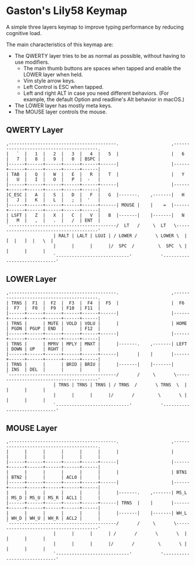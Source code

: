 # Gaston's Lily58 Keymap

A simple three layers keymap to improve typing performance by reducing
cognitive load.

The main characteristics of this keymap are:

* The QWERTY layer tries to be as normal as possible, without having to use
  modifiers.
  * The main thumb buttons are spaces when tapped and enable the LOWER layer
    when held.
  * Vim style arrow keys.
  * Left Control is ESC when tapped.
  * Left and right ALT in case you need different behaviors. (For example, the
    default Option and readline's Alt behavior in macOS.)
* The LOWER layer has mostly meta keys.
* The MOUSE layer controls the mouse.

## QWERTY Layer

```plain
,-----------------------------------------.                    ,-----------------------------------------.
|   `  |   1  |   2  |   3  |   4  |   5  |                    |   6  |   7  |   8  |   9  |   0  | BSPC |
|------+------+------+------+------+------|                    |------+------+------+------+------+------|
| TAB  |   Q  |   W  |   E  |   R  |   T  |                    |   Y  |   U  |   I  |   O  |   P  |  -   |
|------+------+------+------+------+------|                    |------+------+------+------+------+------|
|C_ESC |   A  |   S  |   D  |   F  |   G  |-------.    ,-------|   H  |   J  |   K  |   L  |   ;  |  '   |
|------+------+------+------+------+------| MOUSE |    |    =  |------+------+------+------+------+------|
| LSFT |   Z  |   X  |   C  |   V  |   B  |-------|    |-------|   N  |   M  |   ,  |   .  |   /  | ENT  |
`-----------------------------------------/  LT   /     \  LT   \----------------------------------------'
                  | RALT | LALT | LGUI | / LOWER /       \ LOWER \  |   [  |   ]  |   \  |
                  |      |      |      |/  SPC  /         \  SPC  \ |      |      |      |
                  `----------------------------'           '-----------------------------'
```

## LOWER Layer

```plain
,-----------------------------------------.                    ,-----------------------------------------.
| TRNS |  F1  |  F2  |  F3  |  F4  |  F5  |                    |  F6  |  F7  |  F8  |  F9  | F10  | F11  |
|------+------+------+------+------+------|                    |------+------+------+------+------+------|
| TRNS |      | MUTE | VOLD | VOLU |      |                    | HOME | PGDN | PGUP | END  |      | F12  |
|------+------+------+------+------+------|                    |------+------+------+------+------+------|
| TRNS |      | MPRV | MPLY | MNXT |      |-------.    ,-------| LEFT | DOWN | UP   | RGHT |      |      |
|------+------+------+------+------+------|       |    |       |------+------+------+------+------+------|
| TRNS |      |      | BRID | BRIU |      |-------|    |-------|      | INS  | DEL  |      |      |      |
`-----------------------------------------/       /     \       \----------------------------------------'
                  | TRNS | TRNS | TRNS | / TRNS  /       \ TRNS  \  |      |      |      |
                  |      |      |      |/       /         \       \ |      |      |      |
                  `----------------------------'           '-----------------------------'
```

## MOUSE Layer

```plain
,-----------------------------------------.                    ,-----------------------------------------.
|      |      |      |      |      |      |                    |      |      |      |      |      |      |
|------+------+------+------+------+------|                    |------+------+------+------+------+------|
|      |      |      |      |      |      |                    | BTN1 | BTN2 |      |      | ACL0 |      |
|------+------+------+------+------+------|                    |------+------+------+------+------+------|
|      |      |      |      |      |      |-------.    ,-------| MS_L | MS_D | MS_U | MS_R | ACL1 |      |
|------+------+------+------+------+------| TRNS  |    |       |------+------+------+------+------+------|
|      |      |      |      |      |      |-------|    |-------| WH_L | WH_D | WH_U | WH_R | ACL2 |      |
`-----------------------------------------/       /     \       \----------------------------------------'
                  |      |      |      | /       /       \       \  |      |      |      |
                  |      |      |      |/       /         \       \ |      |      |      |
                  `----------------------------'           '-----------------------------'
```
